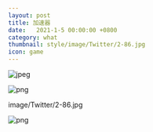```yaml
---
layout: post
title: 加速器
date:   2021-1-5 00:00:00 +0800
category: what
thumbnail: style/image/Twitter/2-86.jpg
icon: game
---
```




![jpeg](myPage/style/image/ast1/image2.jpeg)

![png](/myPage/style/image/neutrino/media/image2.png)

image/Twitter/2-86.jpg


![png](/myPage/style/image/Twitter/4-10.png)